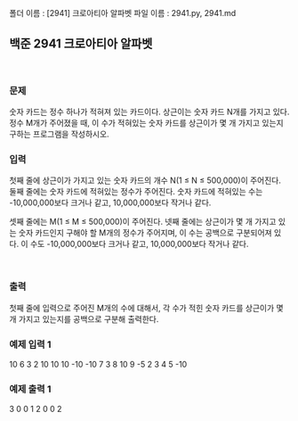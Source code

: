 
폴더 이름 : [2941] 크로아티아 알파벳 
파일 이름 : 2941.py, 2941.md


<h2>백준 2941 크로아티아 알파벳</h2>

</br>
<h3>문제</h3>
숫자 카드는 정수 하나가 적혀져 있는 카드이다. 상근이는 숫자 카드 N개를 가지고 있다. 정수 M개가 주어졌을 때, 이 수가 적혀있는 숫자 카드를 상근이가 몇 개 가지고 있는지 구하는 프로그램을 작성하시오.



</br>

<h3>입력</h3>
첫째 줄에 상근이가 가지고 있는 숫자 카드의 개수 N(1 ≤ N ≤ 500,000)이 주어진다. 둘째 줄에는 숫자 카드에 적혀있는 정수가 주어진다. 숫자 카드에 적혀있는 수는 -10,000,000보다 크거나 같고, 10,000,000보다 작거나 같다.

셋째 줄에는 M(1 ≤ M ≤ 500,000)이 주어진다. 넷째 줄에는 상근이가 몇 개 가지고 있는 숫자 카드인지 구해야 할 M개의 정수가 주어지며, 이 수는 공백으로 구분되어져 있다. 이 수도 -10,000,000보다 크거나 같고, 10,000,000보다 작거나 같다.



</br>

<h3>출력</h3>
첫째 줄에 입력으로 주어진 M개의 수에 대해서, 각 수가 적힌 숫자 카드를 상근이가 몇 개 가지고 있는지를 공백으로 구분해 출력한다.





</br>

<h3>예제 입력 1</h3>
10
6 3 2 10 10 10 -10 -10 7 3
8
10 9 -5 2 3 4 5 -10



</br>

<h3>예제 출력 1</h3>
3 0 0 1 2 0 0 2


</br>



